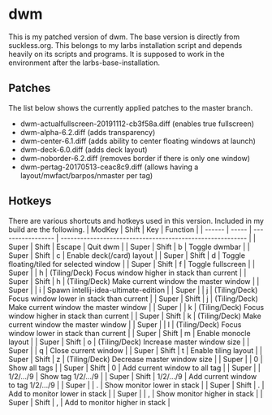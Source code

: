 # dwm
This is my patched version of dwm. The base version is directly from suckless.org.
This belongs to my larbs installation script and depends heavily on its scripts and programs.
It is supposed to work in the environment after the larbs-base-installation.

## Patches
The list below shows the currently applied patches to the master branch.
- dwm-actualfullscreen-20191112-cb3f58a.diff (enables true fullscreen)
- dwm-alpha-6.2.diff (adds transparency)
- dwm-center-6.1.diff (adds ability to center floating windows at launch)
- dwm-deck-6.0.diff (adds deck layout)
- dwm-noborder-6.2.diff (removes border if there is only one window)
- dwm-pertag-20170513-ceac8c9.diff (allows having a layout/mwfact/barpos/nmaster per tag)

## Hotkeys
There are various shortcuts and hotkeys used in this version. Included in my build are the following.
| ModKey | Shift | Key               | Function                                                  |
| ------ | ----- | ----------------- | --------------------------------------------------------- |
| Super  | Shift | Escape            | Quit dwm                                                  |
| Super  | Shift | b                 | Toggle dwmbar                                             |
| Super  | Shift | c                 | Enable deck(/card) layout                                 |
| Super  | Shift | d                 | Toggle floating/tiled for selected window                 |
| Super  | Shift | f                 | Toggle fullscreen                                         |
| Super  |       | h                 | (Tiling/Deck) Focus window higher in stack than current   |
| Super  | Shift | h                 | (Tiling/Deck) Make current window the master window       |
| Super  |       | i                 | Spawn intellij-idea-ultimate-edition                      |
| Super  |       | j                 | (Tiling/Deck) Focus window lower in stack than current    |
| Super  | Shift | j                 | (Tiling/Deck) Make current window the master window       |
| Super  |       | k                 | (Tiling/Deck) Focus window higher in stack than current   |
| Super  | Shift | k                 | (Tiling/Deck) Make current window the master window       |
| Super  |       | l                 | (Tiling/Deck) Focus window lower in stack than current    |
| Super  | Shift | m                 | Enable monocle layout	                                 |
| Super  | Shift | o                 | (Tiling/Deck) Increase master window size                 |
| Super  |       | q                 | Close current window                                      |
| Super  | Shift | t                 | Enable tiling layout                                      |
| Super  | Shift | z                 | (Tiling/Deck) Decrease master window size                 |
| Super  |       | 0                 | Show all tags                                             |
| Super  | Shift | 0                 | Add current window to all tag                             |
| Super  | 		 | 1/2/.../9		 | Show tag 1/2/.../9                                        |
| Super  | Shift | 1/2/.../9		 | Add current window to tag 1/2/.../9                       |
| Super  | 		 | .				 | Show monitor lower in stack                               |
| Super  | Shift | .				 | Add to monitor lower in stack                             |
| Super  |		 | ,				 | Show monitor higher in stack                              |
| Super  | Shift | ,				 | Add to monitor higher in stack                            |
